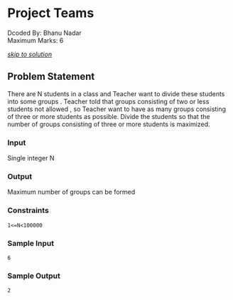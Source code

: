 # Project Teams
Dcoded By: Bhanu Nadar \
Maximum Marks: 6

[*skip to solution*](https://github.com/onodnawij/Dcoder-Challenges-Write-Ups/blob/master/Easy/Project%Teams/solution.md)

## Problem Statement
There are N students in a class and Teacher want to divide these students into some groups . Teacher told  that groups consisting of two or less students not allowed , so Teacher want to have as many groups consisting of three or more students as possible. Divide the students so that the number of groups consisting of three or more students is maximized.

### Input
Single integer N

### Output
Maximum number of groups can be formed

### Constraints
```
1<=N<100000
```

### Sample Input
```
6
```
### Sample Output
```
2
```